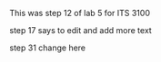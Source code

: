 This was step 12 of lab 5 for ITS 3100

step 17 says to edit and add more text 

step 31 change here
